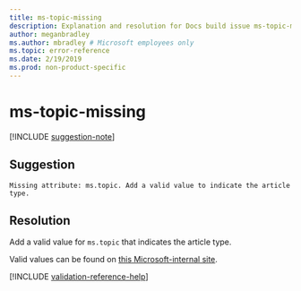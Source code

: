 ```yaml
---
title: ms-topic-missing
description: Explanation and resolution for Docs build issue ms-topic-missing
author: meganbradley
ms.author: mbradley # Microsoft employees only
ms.topic: error-reference
ms.date: 2/19/2019
ms.prod: non-product-specific
---
```

# ms-topic-missing

[!INCLUDE [suggestion-note](includes/suggestion-note.md)]

## Suggestion

`Missing attribute: ms.topic. Add a valid value to indicate the article type.`

## Resolution

Add a valid value for `ms.topic` that indicates the article type.

Valid values can be found on [this Microsoft-internal site](https://docsmetadatatool.azurewebsites.net/allowlists).

<!--make sure to add this file to your includes folder and verify the path-->
[!INCLUDE [validation-reference-help](includes/validation-reference-help.md)]